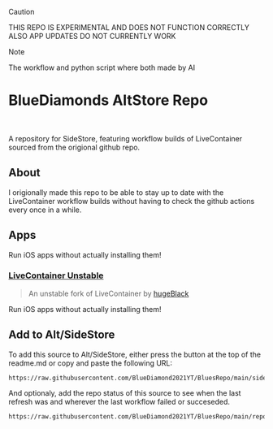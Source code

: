 > [!Caution]
> THIS REPO IS EXPERIMENTAL AND DOES NOT FUNCTION CORRECTLY
> ALSO APP UPDATES DO NOT CURRENTLY WORK

> [!Note]
> The workflow and python script where both made by AI

# BlueDiamonds AltStore Repo

<p align="center">
  <a href=""><img alt="" src="https://img.shields.io/github/last-commit/BlueDiamond2021YT/MySideStoreRepo" /></a>
  <a href="https://www.naturl.link/bluesrepo"><img alt="" src="https://img.shields.io/badge/Add%20to-Alt%2FSideStore-blue?style=flat&logo=data%3Aimage%2Fpng%3Bbase64%2CiVBORw0KGgoAAAANSUhEUgAAACAAAAAgCAYAAABzenr0AAAAAXNSR0IArs4c6QAAAERlWElmTU0AKgAAAAgAAYdpAAQAAAABAAAAGgAAAAAAA6ABAAMAAAABAAEAAKACAAQAAAABAAAAIKADAAQAAAABAAAAIAAAAACshmLzAAAICElEQVRYCZ1XXYieRxU%2BM%2FP%2Bfb%2B7XzaBtZJg1BIXt1Vag%2FHKNqitKKI3incWNRirXkgQwTsVvFEpUhFqqXglvbKklkrVUlTSXqRtYlprWzQ21oZummZ3v5%2F3d2Z8zrwz335dliie5d2Zb94z5%2Bc558ycV9AuWjtfrsel%2BOKgbI5bokP7G7XMLCvC2GJCdjUnIcfWrOhYiammbNvagSHKZkokU2PTqTFpThRXSgkeCzERE30xKdUfOpX9xU0vpn9ZVCnCj1vP2vj1qP5x19qvdGqKhk37ZlS24wDC%2BhVRgjHDWjQjGhSWulMowXzYCMrwroOHDZB42IDIPwpjXJCGYff1X1HfPEyiYMnSiYfyjUw%2FZrT9mq5sxGtTbck4FijC5kUyNRHQIa13VmvLK9cncCit9cmt5eL0RbIZczsD0jj%2F4bVa3xa2q9JSp27B2YYRORTyU8DzCu%2BYBI9Aqa6AP6jAvMDaDM82j03L5176fzNtnOFRJD9advWPeFmOLpQ3x0bdPeQ4YlMNmAMlUDiPUVjEmNSt8NGKon1DaRnqvWhSGhrDwDH4cyDKlBtDMzylrU9coHJNVlbchXW1Besar7yEwE0Y4%2F6K1sM4t1Qg5iWEXTatsNuPSTp2RyxMZq3Bu6k3jBUxH9NuBxZ%2BRzqqvyyloY%2FZ2pDwSUdVuxEZSxNYzb%2B28tYIJxGojHJF64fJHL6R6F1HBB2%2BSTm5%2FO%2BaD4njXfi3O0cKyJYyuoNz4NAC31umPcQ9DmHAyEYxHdhP9PHbUpmlkpJY0AdulyZbdba695seNeZud7hlN1%2F8baw9KE2l%2B%2By9ZcigYKAFTTCfIcPHHgHO%2Bi2OIYyYMVJJo1%2B7siPq6lUplzIpaLazxjImjCKPjSH2eIKwzjDmPoSQNGjLsDXQWcgbelCSYaxhhIXyBA8byMoj1P1z%2FxTq%2FPMt1gY8fz3T0EsXNL0Re0F%2B4JAsPrzsYuXfl8JSJCHUQLjFOIPFfc%2FCykeRNUcHQrytL2lIwu2NgMINqaJbbpaSVxqU3OZlhqfdyGUIXqeCFwMmu8cCyjMryB063iDHvImEHJaCjq5KOvFuYddXEtlNAkc7tqa08z%2Be1XTpdSFS3o1KqeDIJoxIYSgjl6KyYhhUAfYOxhwHFv8OSETBe2Loa6uLWihW%2FoOjKR3ISLEaVCihdHcI8ykOqLPnGnrk4UKLTaE6QCygx4xBAc%2FH8LbPE08FjOj4%2BRwBhmPbkDrSi%2Bjke5SFcsGKf%2F%2Bypicu1raeCTH0R3NcCXrjKrz5G1wkqTIP9BTer8BzpgA5z6MJzhCMid%2FPa0wuBzj27D1n5wDH73uXjX3%2FSuIcYOU%2F%2BXNDayMh9jMWPahDeHqQPlzFRTRyAOFY5lOURYLFK%2BGrpuuN4fXmX42enLEqGUMx9kvoS5XcyYEEtxnT2kgJrFMNgQ%2B9qOnQAUHfvTOhdI6VY5v%2FA7r%2FEzVlos59p6JLv6wJ4FINHQyxK0Ozx8URpHbrnaINa2EMyhG9%2F5sihp%2BpgjUGd8AL17TVJhYxPP70EUXff7Sypx6sxKFI46YWKq7ao2Pg742%2Bq0AIwN4M90EgJLTp1kJaJCeTeU3rK38yqBbRCmiXKWLvE8BdecanN0icu6rtrQeU%2BMiNHOOOfOy52l6bKWW5pDjvEMSNV2v978tWohkRAuuro4jeeVDYnpbiygua3rykZRcyY%2FD2cgeR6mJvgvTcMRNhyH6DFOWswKNgiMRJ98mDsbnneCZRCY7mZbhQilyGTz1Z068fLPRsg9T7bonoS6c61E2JTt9T0jO%2FqokNSFg2qAsjukCbKyGFPekUcyl9RwQGttH4TH7i74389iMNnblY6Rm846TkkMQ4kPhJoGS0hAvpzpg%2B87nMlUKMwmHl%2FA531HXJ2%2BR4Iuc9LJWoAot48tFcYnz4pZzOvWxofV%2Bt15fjtt6wpa8lLfe0%2BfAHY%2Fl2HFjHPhTTU6fRS%2FCVvpCMfHcATEAOx9wtuvDSqUbYcbq1xeWrgEPAxL3eAPONRqonYcTT6MUyrm%2BsKSCS1iQ3p4pOfl5Sr0u07wZuzdxW9w%2BNkOspe2gTFuPN%2FQWfgHwk4zihFC8dWIvwKyRK7IU11ynP7Sua%2BCZsWxH0g7gH9qJtXyVTTqQ9SJKmMcMuXBha71kUH0QDHLkFjOBWi09M9p6v5y0H6R7S%2FFIzV7q3URVDBJJSTdGSiVc5%2BQL87g0UBu%2B532fouV9k5YHsgkOhM17szLmZCe3ddJfBGmVQghlX8iWJPv3RIJThjzz8fEsG7yXmgUoIi5APnCcSqclPIAM4mdC4zDeMvVX4qKICcvKFsOLE%2B20U1%2FIBfJB8A2HAWQcDICBFW1ZhgwZzQGaGtooQElbOdP5ZfGc90N66z6IbYm8fuq%2BhONX0j2fMW1LeWeNQaJe16xmFrqW83610fz6%2BNy7s3XxnRjggFDcT%2BNxyn1eAPxoje7FWYt73l1aD%2Fi9mg%2BFVL4QDPIzikg%2FVMn5n4OFs59sywXwZN24Cx7pK%2FuwL%2BdJXXRXMov4pfDn8juFn77mG2Xu%2B1QP8rJyJYeSHhbH1c1ehLFDuD6JSghchAnBzKgBxpcTj3Xz4dV5sWe8SxdZs%2BVP4xrkXyedVQThmEqiw90z8oelG7yF7zxS%2Betj7%2F0Iw2%2F50M1%2F6xGdd3S04EDaufGu81i3NCTvRx6NSvEOVYsj3w27lAf6AUAehCQYwOl3c0RkaZ8C9lTbmlY6IHscBev%2F33lx5Puji8T9y3EQwG70gzgAAAABJRU5ErkJggg%3D%3D" /></a>
  <a href=""><img alt="" src="https://img.shields.io/github/repo-size/BlueDiamond2021YT/MySideStoreRepo" /></a>
</p>

A repository for SideStore, featuring workflow builds of LiveContainer sourced from the origional github repo.

## About
I origionally made this repo to be able to stay up to date with the LiveContainer workflow builds without having to check the github actions every once in a while.

## Apps

Run iOS apps without actually installing them!

### [LiveContainer Unstable](https://github.com/hugeBlack/LiveContainer)
> An unstable fork of LiveContainer by [hugeBlack](https://github.com/hugeBlack)

Run iOS apps without actually installing them!
## Add to Alt/SideStore

To add this source to Alt/SideStore, either press the button at the top of the readme.md or copy and paste the following URL:
```
https://raw.githubusercontent.com/BlueDiamond2021YT/BluesRepo/main/sidestore_repo.json
```
And optionaly, add the repo status of this source to see when the last refresh was and wherever the last workflow failed or succeseded.
```
https://raw.githubusercontent.com/BlueDiamond2021YT/BluesRepo/main/repo_status.json
```
